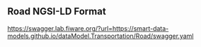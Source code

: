 ## Road NGSI-LD Format

https://swagger.lab.fiware.org/?url=https://smart-data-models.github.io/dataModel.Transportation/Road/swagger.yaml